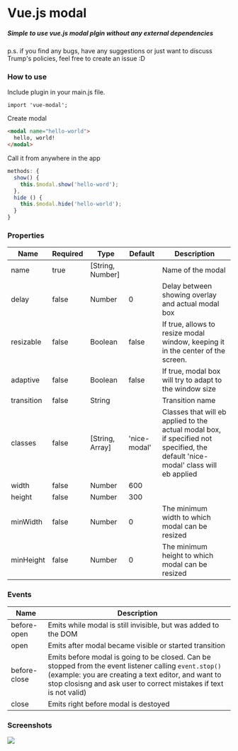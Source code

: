<h1>Vue.js modal</h1>

<h5>Simple to use vue.js modal plgin without any external dependencies</h5>

p.s. if you find any bugs, have any suggestions or just want to discuss Trump's policies, feel free to create an issue :D 

<h3>How to use</h3>

Include plugin in your main.js file.
```javsacript
import 'vue-modal';
```

Create modal
```html
<modal name="hello-world">
  hello, world!
</modal>
```
Call it from anywhere in the app
```javascript
methods: {
  show() { 
    this.$modal.show('hello-word');
  },
  hide () {
    this.$modal.hide('hello-world');
  }
}
```

<h3>Properties</h3>

| Name      | Required | Type          | Default     | Description |
| ---       | ---      | ---           | ---         | ---         |
| name      | true  | [String, Number] |             | Name of the modal |
| delay     | false | Number           | 0           | Delay between showing overlay and actual modal box |
| resizable | false | Boolean          | false       | If true, allows to resize modal window, keeping it in the center of the screen. |
| adaptive  | false | Boolean          | false       | If true, modal box will try to adapt to the window size |
| transition| false | String           |             | Transition name |
| classes   | false | [String, Array]  | 'nice-modal'| Classes that will eb applied to the actual modal box, if specified not specified, the default 'nice-modal' class will eb applied |
| width     | false | Number           | 600         | |
| height    | false | Number           | 300         | |
| minWidth  | false | Number           | 0           | The minimum width to which modal can be resized  |
| minHeight | false | Number           | 0           | The minimum height to which modal can be resized |

<h3>Events</h3>

| Name         | Description |
| ---          | --- |
| before-open  | Emits while modal is still invisible, but was added to the DOM |
| open         | Emits after modal became visible or started transition |
| before-close | Emits before modal is going to be closed. Can be stopped from the event listener calling `event.stop()` (example: you are creating a text editor, and want to stop closisng and ask user to correct mistakes if text is not valid)
| close        | Emits right before modal is destoyed |

<h3>Screenshots</h3>

![](http://i.imgur.com/mN1MBJ3.gif)

